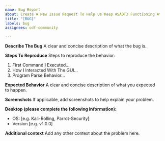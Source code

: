 ```yaml
---
name: Bug Report
about: Create A New Issue Request To Help Us Keep ASADT3 Functioning At It's Best!
title: "[BUG]"
labels: bug
assignees: odf-community

---
```


**Describe The Bug**
A clear and concise description of what the bug is.

**Steps To Reproduce**
Steps to reproduce the behavior:
1. First Command I Executed...
2. How I Interacted With The GUI...
3. Program Parse Behavior...


**Expected Behavior**
A clear and concise description of what you expected to happen.

**Screenshots**
If applicable, add screenshots to help explain your problem.

**Desktop (please complete the following information):**
 - OS: [e.g. Kali-Rolling, Parrot-Security]
 - Version [e.g. v1.0.0]

**Additional context**
Add any other context about the problem here.